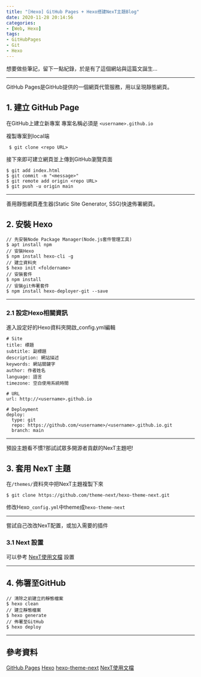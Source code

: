 ```yaml
---
title: "[Hexo] GitHub Pages + Hexo搭建NexT主題Blog"
date: 2020-11-28 20:14:56
categories: 
- [Web, Hexo]
tags: 
- GitHubPages 
- Git
- Hexo
--- 
```



想要做些筆記，留下一點紀錄，於是有了這個網站與這篇文誕生...
<!-- more -->

---

GitHub Pages是GitHub提供的一個網頁代管服務，用以呈現靜態網頁。

## 1. 建立 GitHub Page

在GitHub上建立新專案
專案名稱必須是 `<username>.github.io`

複製專案到local端
```
 $ git clone <repo URL>
```

接下來即可建立網頁並上傳到GitHub瀏覽頁面
```
$ git add index.html
$ git commit -m "<message>"
$ git remote add origin <repo URL>
$ git push -u origin main
```

---

善用靜態網頁產生器(Static Site Generator, SSG)快速佈署網頁。

## 2. 安裝 Hexo

```
// 先安裝Node Package Manager(Node.js套件管理工具)
$ apt install npm
// 安裝Hexo
$ npm install hexo-cli -g
// 建立資料夾
$ hexo init <foldername>
// 安裝套件
$ npm install
// 安裝git佈署套件
$ npm install hexo-deployer-git --save
```

---

### 2.1 設定Hexo相關資訊

進入設定好的Hexo資料夾開啟_config.yml編輯

```
# Site
title: 標題
subtitle: 副標題
description: 網站描述
keywords: 網站關鍵字
author: 作者姓名
language: 語言
timezone: 空白使用系統時間
```
```
# URL
url: http://<username>.github.io
```
```
# Deployment
deploy:
  type: git
  repo: https://github.com/<username>/<username>.github.io.git
  branch: main
```

---

預設主題看不慣?那試試眾多開源者貢獻的NexT主題吧!

## 3. 套用 NexT 主題

在`/themes/`資料夾中把NexT主題複製下來
```
$ git clone https://github.com/theme-next/hexo-theme-next.git
```
修改Hexo`_config.yml`中theme成`hexo-theme-next`

---

嘗試自己改改NexT配置，或加入需要的插件

### 3.1 Next 設置

可以參考 [NexT使用文檔](https://theme-next.iissnan.com/) 設置

---

## 4. 佈署至GitHub
```
// 清除之前建立的靜態檔案
$ hexo clean
// 建立靜態檔案
$ hexo generate
// 佈署至GitHub
$ hexo deploy
```

---

## 參考資料

[GitHub Pages](https://pages.github.com/)
[Hexo](https://hexo.io/zh-tw/)
[hexo-theme-next](https://github.com/theme-next/hexo-theme-next)
[NexT使用文檔](https://theme-next.iissnan.com/)